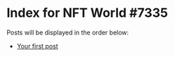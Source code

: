 # Index for NFT World #7335
Posts will be displayed in the order below:

- [Your first post](./001-first.md)


